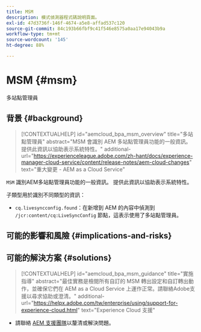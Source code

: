```yaml
---
title: MSM
description: 模式偵測器程式碼說明頁面。
exl-id: 47d3736f-146f-4674-a5e8-affad537c120
source-git-commit: 84c193b66fbf9c41f546e8575a0aa17e94043b9a
workflow-type: tm+mt
source-wordcount: '145'
ht-degree: 88%

---
```


# MSM {#msm}

多站點管理員

## 背景 {#background}

>[!CONTEXTUALHELP]
>id="aemcloud_bpa_msm_overview"
>title="多站點管理員"
>abstract="MSM 會識別 AEM 多站點管理員功能的一般資訊。提供此資訊以協助表示系統特性。"
>additional-url="https://experienceleague.adobe.com/zh-hant/docs/experience-manager-cloud-service/content/release-notes/aem-cloud-changes" text="重大變更 - AEM as a Cloud Service"

`MSM`  識別AEM多站點管理員功能的一般資訊。 提供此資訊以協助表示系統特性。

子類型用於識別不同類型的資訊：

* `cq.livesyncconfig.found`：在新增到 AEM 的內容中偵測到 `/jcr:content/cq:LiveSyncConfig` 節點，這表示使用了多站點管理員。

## 可能的影響和風險 {#implications-and-risks}


## 可能的解決方案 {#solutions}

>[!CONTEXTUALHELP]
>id="aemcloud_bpa_msm_guidance"
>title="實施指導"
>abstract="最佳實務是檢閱所有自訂的 MSM 轉出設定和自訂轉出動作，並確保它們在 AEM as a Cloud Service 上運作正常。請聯絡Adobe支援以尋求協助或澄清。"
>additional-url="https://helpx.adobe.com/tw/enterprise/using/support-for-experience-cloud.html" text="Experience Cloud 支援"

* 請聯絡 [AEM 支援團隊](https://helpx.adobe.com/tw/enterprise/using/support-for-experience-cloud.html)以釐清或解決問題。

